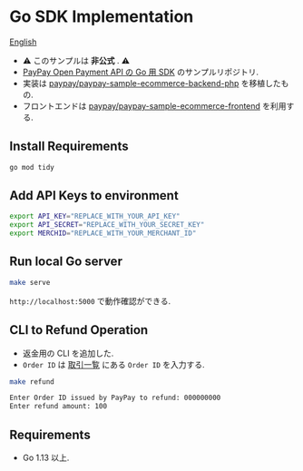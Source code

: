# Go SDK Implementation

[English](./README.md)

- ⚠️ このサンプルは **非公式** . ⚠️
- [PayPay Open Payment API の Go 用 SDK](https://github.com/mythrnr/paypayopa-sdk-go) のサンプルリポジトリ.
- 実装は [paypay/paypay-sample-ecommerce-backend-php](https://github.com/paypay/paypay-sample-ecommerce-backend-php) を移植したもの.
- フロントエンドは [paypay/paypay-sample-ecommerce-frontend](https://github.com/paypay/paypay-sample-ecommerce-frontend) を利用する.

## Install Requirements

```bash
go mod tidy
```

## Add API Keys to environment

```bash
export API_KEY="REPLACE_WITH_YOUR_API_KEY"
export API_SECRET="REPLACE_WITH_YOUR_SECRET_KEY" 
export MERCHID="REPLACE_WITH_YOUR_MERCHANT_ID"
```

## Run local Go server

```bash
make serve
```

`http://localhost:5000` で動作確認ができる.

## CLI to Refund Operation

- 返金用の CLI を追加した.
- `Order ID` は [取引一覧](https://developer.paypay.ne.jp/dashboard/transactions) にある `Order ID` を入力する.

```bash
make refund

Enter Order ID issued by PayPay to refund: 000000000
Enter refund amount: 100
```

## Requirements

- Go 1.13 以上.
